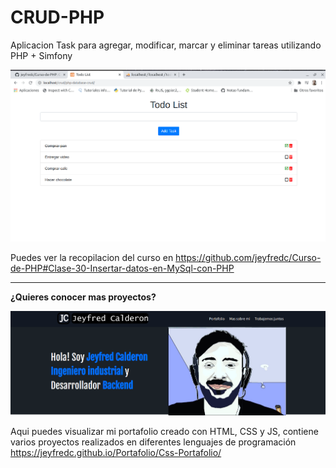 # CRUD-PHP

Aplicacion Task para agregar, modificar, marcar y eliminar tareas utilizando PHP + Simfony

![assets/89.png](assets/89.png)

Puedes ver la recopilacion del curso en https://github.com/jeyfredc/Curso-de-PHP#Clase-30-Insertar-datos-en-MySql-con-PHP

___

**¿Quieres conocer mas proyectos?**

![assets/img-portafolio.png](assets/img-portafolio.png)

Aqui puedes visualizar mi portafolio creado con HTML, CSS y JS, contiene varios proyectos realizados en diferentes lenguajes de programación
https://jeyfredc.github.io/Portafolio/Css-Portafolio/